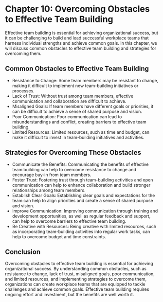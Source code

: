 Chapter 10: Overcoming Obstacles to Effective Team Building
===========================================================

Effective team building is essential for achieving organizational success, but it can be challenging to build and lead successful workplace teams that harness individual strengths and achieve common goals. In this chapter, we will discuss common obstacles to effective team building and strategies for overcoming them.

Common Obstacles to Effective Team Building
-------------------------------------------

* Resistance to Change: Some team members may be resistant to change, making it difficult to implement new team-building initiatives or processes.
* Lack of Trust: Without trust among team members, effective communication and collaboration are difficult to achieve.
* Misaligned Goals: If team members have different goals or priorities, it can be difficult to achieve a sense of shared purpose and vision.
* Poor Communication: Poor communication can lead to misunderstandings and conflict, creating barriers to effective team building.
* Limited Resources: Limited resources, such as time and budget, can make it difficult to invest in team-building initiatives and activities.

Strategies for Overcoming These Obstacles
-----------------------------------------

* Communicate the Benefits: Communicating the benefits of effective team building can help to overcome resistance to change and encourage buy-in from team members.
* Foster Trust: Fostering trust through team-building activities and open communication can help to enhance collaboration and build stronger relationships among team members.
* Establish Clear Goals: Establishing clear goals and expectations for the team can help to align priorities and create a sense of shared purpose and vision.
* Improve Communication: Improving communication through training and development opportunities, as well as regular feedback and support, can help to overcome barriers to effective team building.
* Be Creative with Resources: Being creative with limited resources, such as incorporating team-building activities into regular work tasks, can help to overcome budget and time constraints.

Conclusion
----------

Overcoming obstacles to effective team building is essential for achieving organizational success. By understanding common obstacles, such as resistance to change, lack of trust, misaligned goals, poor communication, and limited resources, and implementing strategies to overcome them, organizations can create workplace teams that are equipped to tackle challenges and achieve common goals. Effective team building requires ongoing effort and investment, but the benefits are well worth it.
